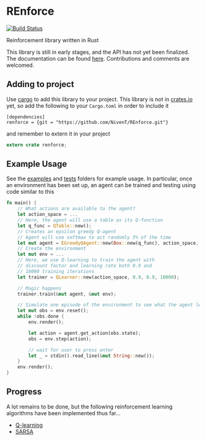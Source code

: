 # REnforce
[![Build Status](https://travis-ci.org/NivenT/REnforce.svg?branch=master)](https://travis-ci.org/NivenT/REnforce)

Reinforcement library written in Rust

This library is still in early stages, and the API has not yet been finalized. The documentation can be found [here](http://nivent.github.io/doc/renforce). Contributions and comments are welcomed.

## Adding to project
Use [cargo](http://doc.crates.io/guide.html) to add this library to your project. This library is not in [crates.io](https://crates.io/) yet, so add the following to your `Cargo.toml` in order to include it
```
[dependencies]
renforce = {git = "https://github.com/NivenT/REnforce.git"}
```
and remember to extern it in your project
```Rust
extern crate renforce;
```

## Example Usage
See the [examples](https://github.com/NivenT/REnforce/tree/master/examples) and [tests](https://github.com/NivenT/REnforce/tree/master/tests) folders for example usage.
In particular, once an environment has been set up, an agent can be trained and testing using code similar to this

```Rust
fn main() {
	// What actions are available to the agent?
	let action_space = ...
	// Here, the agent will use a table as its Q-function
	let q_func = QTable::new();
	// Creates an epsilon greedy Q-agent
	// Agent will use softmax to act randomly 5% of the time
	let mut agent = EGreedyQAgent::new(Box::new(q_func), action_space, 0.05, Softmax::new(1.0));
    // Create the environment
	let mut env = ...
	// Here, we use Q-learning to train the agent with
	// discount factor and learning rate both 0.9 and
	// 10000 training iterations
	let trainer = QLearner::new(action_space, 0.9, 0.9, 10000);

	// Magic happens
	trainer.train(&mut agent, &mut env);

	// Simulate one episode of the environment to see what the agent learned
	let mut obs = env.reset();
	while !obs.done {
		env.render();

		let action = agent.get_action(obs.state);
		obs = env.step(action);

        // wait for user to press enter
		let _ = stdin().read_line(&mut String::new());
	}
	env.render();
}
```

## Progress
A lot remains to be done, but the following reinforcement learning algorithms have been implemented thus far...

* [Q-learning](https://www.wikiwand.com/en/Q-learning)
* [SARSA](https://www.wikiwand.com/en/State-Action-Reward-State-Action)
